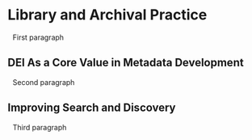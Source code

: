 <style>
    p {
        margin-left: 10px;
    }
</style>
# Library and Archival Practice
<p>First paragraph</p>

## DEI As a Core Value in Metadata Development
<p>Second paragraph</p>

## Improving Search and Discovery
<p>Third paragraph</p>